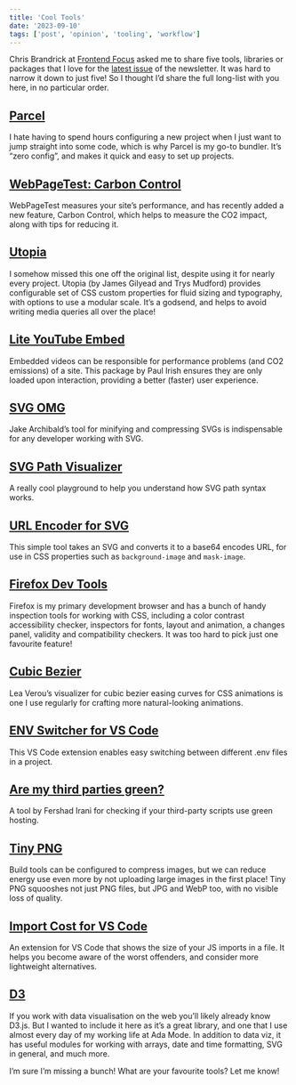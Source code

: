 ```yaml
---
title: 'Cool Tools'
date: '2023-09-10'
tags: ['post', 'opinion', 'tooling', 'workflow']
---
```


Chris Brandrick at [Frontend Focus](https://frontendfoc.us) asked me to share five tools, libraries or packages that I love for the [latest issue](https://frontendfoc.us/issues/608) of the newsletter. It was hard to narrow it down to just five! So I thought I’d share the full long-list with you here, in no particular order.

## [Parcel](https://parceljs.org/)

I hate having to spend hours configuring a new project when I just want to jump straight into some code, which is why Parcel is my go-to bundler. It’s “zero config”, and makes it quick and easy to set up projects.

## [WebPageTest: Carbon Control](https://www.webpagetest.org/carbon-control/)

WebPageTest measures your site’s performance, and has recently added a new feature, Carbon Control, which helps to measure the CO2 impact, along with tips for reducing it.

## [Utopia](https://utopia.fyi/)

I somehow missed this one off the original list, despite using it for nearly every project. Utopia (by James Gilyead and Trys Mudford) provides configurable set of CSS custom properties for fluid sizing and typography, with options to use a modular scale. It’s a godsend, and helps to avoid writing media queries all over the place!

## [Lite YouTube Embed](https://github.com/paulirish/lite-youtube-embed)

Embedded videos can be responsible for performance problems (and CO2 emissions) of a site. This package by Paul Irish ensures they are only loaded upon interaction, providing a better (faster) user experience.

## [SVG OMG](https://jakearchibald.github.io/svgomg/)

Jake Archibald’s tool for minifying and compressing SVGs is indispensable for any developer working with SVG.

## [SVG Path Visualizer](https://svg-path-visualizer.netlify.app/#M140%2020C73%2020%2020%2074%2020%20140c0%20135%20136%20170%20228%20303%2088-132%20229-173%20229-303%200-66-54-120-120-120-48%200-90%2028-109%2069-19-41-60-69-108-69z)

A really cool playground to help you understand how SVG path syntax works.

## [URL Encoder for SVG](https://yoksel.github.io/url-encoder/)

This simple tool takes an SVG and converts it to a base64 encodes URL, for use in CSS properties such as `background-image` and `mask-image`.

## [Firefox Dev Tools](https://firefox-source-docs.mozilla.org/devtools-user/)

Firefox is my primary development browser and has a bunch of handy inspection tools for working with CSS, including a color contrast accessibility checker, inspectors for fonts, layout and animation, a changes panel, validity and compatibility checkers. It was too hard to pick just one favourite feature!

## [Cubic Bezier](https://cubic-bezier.com/#.17,.67,.83,.67)

Lea Verou’s visualizer for cubic bezier easing curves for CSS animations is one I use regularly for crafting more natural-looking animations.

## [ENV Switcher for VS Code](https://marketplace.visualstudio.com/items?itemName=EcksDy.env-switcher)

This VS Code extension enables easy switching between different .env files in a project.

## [Are my third parties green?](https://aremythirdpartiesgreen.com/)

A tool by Fershad Irani for checking if your third-party scripts use green hosting.

## [Tiny PNG](https://tinypng.com/)

Build tools can be configured to compress images, but we can reduce energy use even more by not uploading large images in the first place! Tiny PNG squooshes not just PNG files, but JPG and WebP too, with no visible loss of quality.

## [Import Cost for VS Code](https://marketplace.visualstudio.com/items?itemName=wix.vscode-import-cost)

An extension for VS Code that shows the size of your JS imports in a file. It helps you become aware of the worst offenders, and consider more lightweight alternatives.

## [D3](https://d3js.org/)

If you work with data visualisation on the web you’ll likely already know D3.js. But I wanted to include it here as it’s a great library, and one that I use almost every day of my working life at Ada Mode. In addition to data viz, it has useful modules for working with arrays, date and time formatting, SVG in general, and much more.

I’m sure I’m missing a bunch! What are your favourite tools? Let me know!
